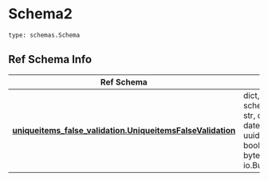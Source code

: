 # Schema2
```
type: schemas.Schema
```

## Ref Schema Info
Ref Schema | Input Type | Output Type
---------- | ---------- | -----------
[**uniqueitems_false_validation.UniqueitemsFalseValidation**](../../../../../../components/schema/uniqueitems_false_validation.md) | dict, schemas.immutabledict, str, datetime.date, datetime.datetime, uuid.UUID, int, float, bool, None, list, tuple, bytes, io.FileIO, io.BufferedReader | schemas.immutabledict, str, float, int, bool, None, tuple, bytes, io.FileIO
